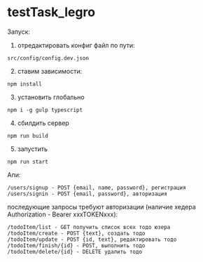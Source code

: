 # testTask_legro
Запуск:
   1. отредактировать конфиг файл по пути: 
    
    src/config/config.dev.json
        
   2. ставим зависимости:
    
    npm install
    
   3. установить глобально
    
    npm i -g gulp typescript
    
   4. сбилдить сервер
    
    npm run build
    
   5. запустить
    
    npm run start

Апи: 
    
    /users/signup - POST {email, name, password}, регистрация
    /users/signin - POST {email, password}, авторизация
    
   последующие запросы требуют авторизации (наличие хедера Authorization - Bearer xxxTOKENxxx):
    
    /todoItem/list - GET получить список всех тодо юзера
    /todoItem/create - POST {text}, создать тодо
    /todoItem/update - POST {id, text}, редактировать тодо
    /todoItem/finish/{id} - POST, выполнить тодо
    /todoItem/delete/{id} - DELETE удалить тодо
    